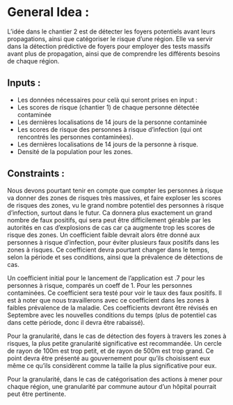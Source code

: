 # General Idea :

L’idée dans le chantier 2 est de détecter les foyers potentiels avant leurs propagations, ainsi que catégoriser le risque d’une région. Elle va servir dans la détection prédictive de foyers pour employer des tests massifs avant plus de propagation, ainsi que de comprendre les différents besoins de chaque région.

## Inputs :

- Les données nécessaires pour celà qui seront prises en input : 
- Les scores de risque (chantier 1) de chaque personne détectée contaminée
- Les dernières localisations de 14 jours de la personne contaminée 
- Les scores de risque des personnes à risque d’infection (qui ont rencontrés les personnes contaminées).
- Les dernières localisations de 14 jours de la personne à risque.
- Densité de la population pour les zones. 

## Constraints :

Nous devons pourtant tenir en compte que compter les personnes à risque va donner des zones de risques très massives, et faire exploser les scores de risques des zones, vu le grand nombre potentiel des personnes à risque d’infection, surtout dans le futur. Ca donnera plus exactement un grand nombre de faux positifs, qui sera peut être difficilement gérable par les autorités en cas d’explosions de cas car ça augmente trop les scores de risque des zones.
Un coefficient faible devrait alors être donné aux personnes à risque d’infection, pour éviter plusieurs faux positifs dans les zones à risques. Ce coefficient devra pourtant changer dans le temps, selon la période et ses conditions, ainsi que la prévalence de détections de cas.

Un coefficient initial pour le lancement de l’application est .7 pour les personnes à risque, comparés un coeff de 1. Pour les personnes contaminées. Ce coefficient sera testé pour voir le taux des faux positifs. Il est à noter que nous travaillerons avec ce coefficient dans les zones à faibles prévalence de la maladie.
Ces coefficients devront être révisés en Septembre avec les nouvelles conditions du temps (plus de potentiel cas dans cette période, donc il devra être rabaissé).

Pour la granularité, dans le cas de détection des foyers à travers les zones à risques, la plus petite granularité significative est recommandée. Un cercle de rayon de 100m est trop petit, et de rayon de 500m est trop grand. Ce point devra être présenté au gouvernement pour qu’ils choisissent eux même ce qu’ils considèrent comme la taille la plus significative pour eux.

Pour la granularité, dans le cas de catégorisation des actions à mener pour chaque région, une granularité par commune autour d’un hôpital pourrait peut être pertinente.

